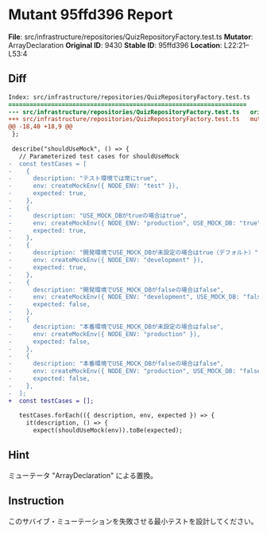 # Mutant 95ffd396 Report

**File**: src/infrastructure/repositories/QuizRepositoryFactory.test.ts
**Mutator**: ArrayDeclaration
**Original ID**: 9430
**Stable ID**: 95ffd396
**Location**: L22:21–L53:4

## Diff

```diff
Index: src/infrastructure/repositories/QuizRepositoryFactory.test.ts
===================================================================
--- src/infrastructure/repositories/QuizRepositoryFactory.test.ts	original
+++ src/infrastructure/repositories/QuizRepositoryFactory.test.ts	mutated #9430
@@ -18,40 +18,9 @@
 };
 
 describe("shouldUseMock", () => {
   // Parameterized test cases for shouldUseMock
-  const testCases = [
-    {
-      description: "テスト環境では常にtrue",
-      env: createMockEnv({ NODE_ENV: "test" }),
-      expected: true,
-    },
-    {
-      description: "USE_MOCK_DBがtrueの場合はtrue",
-      env: createMockEnv({ NODE_ENV: "production", USE_MOCK_DB: "true" }),
-      expected: true,
-    },
-    {
-      description: "開発環境でUSE_MOCK_DBが未設定の場合はtrue（デフォルト）",
-      env: createMockEnv({ NODE_ENV: "development" }),
-      expected: true,
-    },
-    {
-      description: "開発環境でUSE_MOCK_DBがfalseの場合はfalse",
-      env: createMockEnv({ NODE_ENV: "development", USE_MOCK_DB: "false" }),
-      expected: false,
-    },
-    {
-      description: "本番環境でUSE_MOCK_DBが未設定の場合はfalse",
-      env: createMockEnv({ NODE_ENV: "production" }),
-      expected: false,
-    },
-    {
-      description: "本番環境でUSE_MOCK_DBがfalseの場合はfalse",
-      env: createMockEnv({ NODE_ENV: "production", USE_MOCK_DB: "false" }),
-      expected: false,
-    },
-  ];
+  const testCases = [];
 
   testCases.forEach(({ description, env, expected }) => {
     it(description, () => {
       expect(shouldUseMock(env)).toBe(expected);
```

## Hint

ミューテータ "ArrayDeclaration" による置換。

## Instruction

このサバイブ・ミューテーションを失敗させる最小テストを設計してください。
